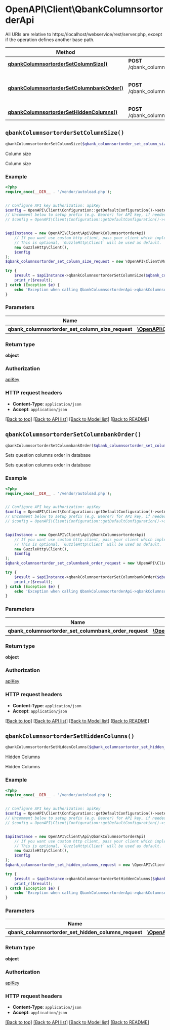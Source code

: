 # OpenAPI\Client\QbankColumnsortorderApi

All URIs are relative to https://localhost/webservice/rest/server.php, except if the operation defines another base path.

| Method | HTTP request | Description |
| ------------- | ------------- | ------------- |
| [**qbankColumnsortorderSetColumnSize()**](QbankColumnsortorderApi.md#qbankColumnsortorderSetColumnSize) | **POST** /qbank_columnsortorder_set_column_size | Column size |
| [**qbankColumnsortorderSetColumnbankOrder()**](QbankColumnsortorderApi.md#qbankColumnsortorderSetColumnbankOrder) | **POST** /qbank_columnsortorder_set_columnbank_order | Sets question columns order in database |
| [**qbankColumnsortorderSetHiddenColumns()**](QbankColumnsortorderApi.md#qbankColumnsortorderSetHiddenColumns) | **POST** /qbank_columnsortorder_set_hidden_columns | Hidden Columns |


## `qbankColumnsortorderSetColumnSize()`

```php
qbankColumnsortorderSetColumnSize($qbank_columnsortorder_set_column_size_request): object
```

Column size

Column size

### Example

```php
<?php
require_once(__DIR__ . '/vendor/autoload.php');


// Configure API key authorization: apiKey
$config = OpenAPI\Client\Configuration::getDefaultConfiguration()->setApiKey('Authorization', 'YOUR_API_KEY');
// Uncomment below to setup prefix (e.g. Bearer) for API key, if needed
// $config = OpenAPI\Client\Configuration::getDefaultConfiguration()->setApiKeyPrefix('Authorization', 'Bearer');


$apiInstance = new OpenAPI\Client\Api\QbankColumnsortorderApi(
    // If you want use custom http client, pass your client which implements `GuzzleHttp\ClientInterface`.
    // This is optional, `GuzzleHttp\Client` will be used as default.
    new GuzzleHttp\Client(),
    $config
);
$qbank_columnsortorder_set_column_size_request = new \OpenAPI\Client\Model\QbankColumnsortorderSetColumnSizeRequest(); // \OpenAPI\Client\Model\QbankColumnsortorderSetColumnSizeRequest

try {
    $result = $apiInstance->qbankColumnsortorderSetColumnSize($qbank_columnsortorder_set_column_size_request);
    print_r($result);
} catch (Exception $e) {
    echo 'Exception when calling QbankColumnsortorderApi->qbankColumnsortorderSetColumnSize: ', $e->getMessage(), PHP_EOL;
}
```

### Parameters

| Name | Type | Description  | Notes |
| ------------- | ------------- | ------------- | ------------- |
| **qbank_columnsortorder_set_column_size_request** | [**\OpenAPI\Client\Model\QbankColumnsortorderSetColumnSizeRequest**](../Model/QbankColumnsortorderSetColumnSizeRequest.md)|  | |

### Return type

**object**

### Authorization

[apiKey](../../README.md#apiKey)

### HTTP request headers

- **Content-Type**: `application/json`
- **Accept**: `application/json`

[[Back to top]](#) [[Back to API list]](../../README.md#endpoints)
[[Back to Model list]](../../README.md#models)
[[Back to README]](../../README.md)

## `qbankColumnsortorderSetColumnbankOrder()`

```php
qbankColumnsortorderSetColumnbankOrder($qbank_columnsortorder_set_columnbank_order_request): object
```

Sets question columns order in database

Sets question columns order in database

### Example

```php
<?php
require_once(__DIR__ . '/vendor/autoload.php');


// Configure API key authorization: apiKey
$config = OpenAPI\Client\Configuration::getDefaultConfiguration()->setApiKey('Authorization', 'YOUR_API_KEY');
// Uncomment below to setup prefix (e.g. Bearer) for API key, if needed
// $config = OpenAPI\Client\Configuration::getDefaultConfiguration()->setApiKeyPrefix('Authorization', 'Bearer');


$apiInstance = new OpenAPI\Client\Api\QbankColumnsortorderApi(
    // If you want use custom http client, pass your client which implements `GuzzleHttp\ClientInterface`.
    // This is optional, `GuzzleHttp\Client` will be used as default.
    new GuzzleHttp\Client(),
    $config
);
$qbank_columnsortorder_set_columnbank_order_request = new \OpenAPI\Client\Model\QbankColumnsortorderSetColumnbankOrderRequest(); // \OpenAPI\Client\Model\QbankColumnsortorderSetColumnbankOrderRequest

try {
    $result = $apiInstance->qbankColumnsortorderSetColumnbankOrder($qbank_columnsortorder_set_columnbank_order_request);
    print_r($result);
} catch (Exception $e) {
    echo 'Exception when calling QbankColumnsortorderApi->qbankColumnsortorderSetColumnbankOrder: ', $e->getMessage(), PHP_EOL;
}
```

### Parameters

| Name | Type | Description  | Notes |
| ------------- | ------------- | ------------- | ------------- |
| **qbank_columnsortorder_set_columnbank_order_request** | [**\OpenAPI\Client\Model\QbankColumnsortorderSetColumnbankOrderRequest**](../Model/QbankColumnsortorderSetColumnbankOrderRequest.md)|  | |

### Return type

**object**

### Authorization

[apiKey](../../README.md#apiKey)

### HTTP request headers

- **Content-Type**: `application/json`
- **Accept**: `application/json`

[[Back to top]](#) [[Back to API list]](../../README.md#endpoints)
[[Back to Model list]](../../README.md#models)
[[Back to README]](../../README.md)

## `qbankColumnsortorderSetHiddenColumns()`

```php
qbankColumnsortorderSetHiddenColumns($qbank_columnsortorder_set_hidden_columns_request): object
```

Hidden Columns

Hidden Columns

### Example

```php
<?php
require_once(__DIR__ . '/vendor/autoload.php');


// Configure API key authorization: apiKey
$config = OpenAPI\Client\Configuration::getDefaultConfiguration()->setApiKey('Authorization', 'YOUR_API_KEY');
// Uncomment below to setup prefix (e.g. Bearer) for API key, if needed
// $config = OpenAPI\Client\Configuration::getDefaultConfiguration()->setApiKeyPrefix('Authorization', 'Bearer');


$apiInstance = new OpenAPI\Client\Api\QbankColumnsortorderApi(
    // If you want use custom http client, pass your client which implements `GuzzleHttp\ClientInterface`.
    // This is optional, `GuzzleHttp\Client` will be used as default.
    new GuzzleHttp\Client(),
    $config
);
$qbank_columnsortorder_set_hidden_columns_request = new \OpenAPI\Client\Model\QbankColumnsortorderSetHiddenColumnsRequest(); // \OpenAPI\Client\Model\QbankColumnsortorderSetHiddenColumnsRequest

try {
    $result = $apiInstance->qbankColumnsortorderSetHiddenColumns($qbank_columnsortorder_set_hidden_columns_request);
    print_r($result);
} catch (Exception $e) {
    echo 'Exception when calling QbankColumnsortorderApi->qbankColumnsortorderSetHiddenColumns: ', $e->getMessage(), PHP_EOL;
}
```

### Parameters

| Name | Type | Description  | Notes |
| ------------- | ------------- | ------------- | ------------- |
| **qbank_columnsortorder_set_hidden_columns_request** | [**\OpenAPI\Client\Model\QbankColumnsortorderSetHiddenColumnsRequest**](../Model/QbankColumnsortorderSetHiddenColumnsRequest.md)|  | |

### Return type

**object**

### Authorization

[apiKey](../../README.md#apiKey)

### HTTP request headers

- **Content-Type**: `application/json`
- **Accept**: `application/json`

[[Back to top]](#) [[Back to API list]](../../README.md#endpoints)
[[Back to Model list]](../../README.md#models)
[[Back to README]](../../README.md)
